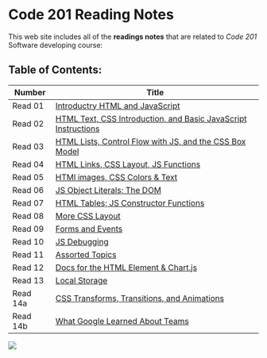 # Code 201 Reading Notes
This web site includes all of the **readings notes** that are related to *Code 201* Software developing course:

## Table of Contents: 


| Number  | Title                            |
|---------|----------------------------------|
| Read 01 | [Introductry HTML and JavaScript](class-01.md) |
| Read 02 | [HTML Text, CSS Introduction, and Basic JavaScript Instructions](class-02.md) |
| Read 03 | [HTML Lists, Control Flow with JS, and the CSS Box Model](class-03.md) |
| Read 04 | [HTML Links, CSS Layout, JS Functions](class-04.md) |
| Read 05 | [HTMl images, CSS Colors & Text](class-05.md) |
| Read 06 | [JS Object Literals; The DOM](class-07.md) |
| Read 07 | [HTML Tables; JS Constructor Functions]() |
| Read 08 | [More CSS Layout]() |
| Read 09 | [Forms and Events]() |
| Read 10| [JS Debugging]() |
| Read 11 | [Assorted Topics]() |
| Read 12 | [Docs for the HTML Element & Chart.js]() |
| Read 13 | [Local Storage]() |
| Read 14a| [CSS Transforms, Transitions, and Animations]() |
| Read 14b | [What Google Learned About Teams]() |
  
  
  
![](https://blog.newrelic.com/wp-content/uploads/good-programmer-banner-final.jpg)
